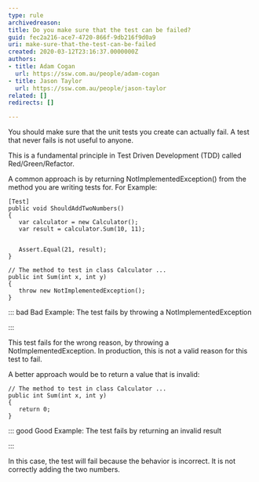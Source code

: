 ```yaml
---
type: rule
archivedreason: 
title: Do you make sure that the test can be failed?
guid: fec2a216-ace7-4720-866f-9db216f9d0a9
uri: make-sure-that-the-test-can-be-failed
created: 2020-03-12T23:16:37.0000000Z
authors:
- title: Adam Cogan
  url: https://ssw.com.au/people/adam-cogan
- title: Jason Taylor
  url: https://ssw.com.au/people/jason-taylor
related: []
redirects: []

---
```


You should make sure that the unit tests you create can actually fail. A test that never fails is not useful to anyone.

This is a fundamental principle in Test Driven Development (TDD) called Red/Green/Refactor.

<!--endintro-->

A common approach is by returning NotImplementedException() from the method you are writing tests for. For Example:



```
[Test]
public void ShouldAddTwoNumbers()
{
   var calculator = new Calculator();
   var result = calculator.Sum(10, 11);


   Assert.Equal(21, result);
}

// The method to test in class Calculator ...
public int Sum(int x, int y)
{
   throw new NotImplementedException();
}
```




::: bad
Bad Example: The test fails by throwing a NotImplementedException

:::

This test fails for the wrong reason, by throwing a NotImplementedException. In production, this is not a valid reason for this test to fail.

A better approach would be to return a value that is invalid:



```
// The method to test in class Calculator ...
public int Sum(int x, int y)
{
   return 0;
}
```




::: good
Good Example: The test fails by returning an invalid result

:::

In this case, the test will fail because the behavior is incorrect. It is not correctly adding the two numbers.
